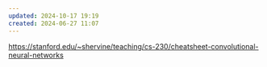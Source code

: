 ```yaml
---
updated: 2024-10-17 19:19
created: 2024-06-27 11:07
---
```

https://stanford.edu/~shervine/teaching/cs-230/cheatsheet-convolutional-neural-networks 